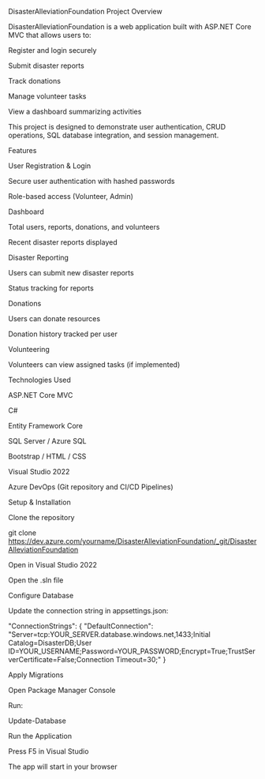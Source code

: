 DisasterAlleviationFoundation
Project Overview

DisasterAlleviationFoundation is a web application built with ASP.NET Core MVC that allows users to:

Register and login securely

Submit disaster reports

Track donations

Manage volunteer tasks

View a dashboard summarizing activities

This project is designed to demonstrate user authentication, CRUD operations, SQL database integration, and session management.

Features

User Registration & Login

Secure user authentication with hashed passwords

Role-based access (Volunteer, Admin)

Dashboard

Total users, reports, donations, and volunteers

Recent disaster reports displayed

Disaster Reporting

Users can submit new disaster reports

Status tracking for reports

Donations

Users can donate resources

Donation history tracked per user

Volunteering

Volunteers can view assigned tasks (if implemented)

Technologies Used

ASP.NET Core MVC

C#

Entity Framework Core

SQL Server / Azure SQL

Bootstrap / HTML / CSS

Visual Studio 2022

Azure DevOps (Git repository and CI/CD Pipelines)

Setup & Installation

Clone the repository

git clone https://dev.azure.com/yourname/DisasterAlleviationFoundation/_git/DisasterAlleviationFoundation


Open in Visual Studio 2022

Open the .sln file

Configure Database

Update the connection string in appsettings.json:

"ConnectionStrings": {
    "DefaultConnection": "Server=tcp:YOUR_SERVER.database.windows.net,1433;Initial Catalog=DisasterDB;User ID=YOUR_USERNAME;Password=YOUR_PASSWORD;Encrypt=True;TrustServerCertificate=False;Connection Timeout=30;"
}


Apply Migrations

Open Package Manager Console

Run:

Update-Database


Run the Application

Press F5 in Visual Studio

The app will start in your browser
